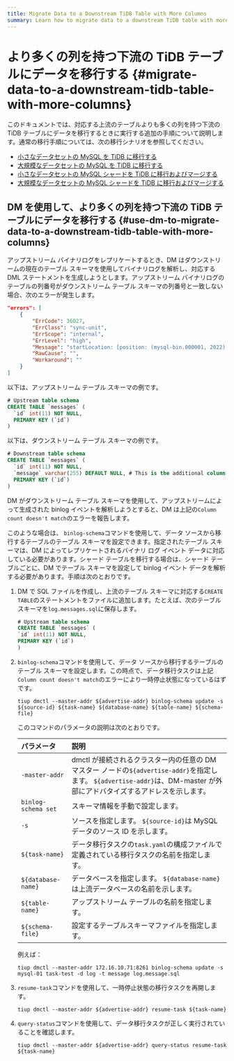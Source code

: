 ```yaml
---
title: Migrate Data to a Downstream TiDB Table with More Columns
summary: Learn how to migrate data to a downstream TiDB table with more columns than the corresponding upstream table.
---
```


# より多くの列を持つ下流の TiDB テーブルにデータを移行する {#migrate-data-to-a-downstream-tidb-table-with-more-columns}

このドキュメントでは、対応する上流のテーブルよりも多くの列を持つ下流の TiDB テーブルにデータを移行するときに実行する追加の手順について説明します。通常の移行手順については、次の移行シナリオを参照してください。

-   [小さなデータセットの MySQL を TiDB に移行する](/migrate-small-mysql-to-tidb.md)
-   [大規模なデータセットの MySQL を TiDB に移行する](/migrate-large-mysql-to-tidb.md)
-   [小さなデータセットの MySQL シャードを TiDB に移行およびマージする](/migrate-small-mysql-shards-to-tidb.md)
-   [大規模なデータセットの MySQL シャードを TiDB に移行およびマージする](/migrate-large-mysql-shards-to-tidb.md)

## DM を使用して、より多くの列を持つ下流の TiDB テーブルにデータを移行する {#use-dm-to-migrate-data-to-a-downstream-tidb-table-with-more-columns}

アップストリーム バイナリログをレプリケートするとき、DM はダウンストリームの現在のテーブル スキーマを使用してバイナリログを解析し、対応する DML ステートメントを生成しようとします。アップストリーム バイナリログのテーブルの列番号がダウンストリーム テーブル スキーマの列番号と一致しない場合、次のエラーが発生します。

```json
"errors": [
    {
        "ErrCode": 36027,
        "ErrClass": "sync-unit",
        "ErrScope": "internal",
        "ErrLevel": "high",
        "Message": "startLocation: [position: (mysql-bin.000001, 2022), gtid-set:09bec856-ba95-11ea-850a-58f2b4af5188:1-9 ], endLocation: [ position: (mysql-bin.000001, 2022), gtid-set: 09bec856-ba95-11ea-850a-58f2b4af5188:1-9]: gen insert sqls failed, schema: log, table: messages: Column count doesn't match value count: 3 (columns) vs 2 (values)",
        "RawCause": "",
        "Workaround": ""
    }
]
```

以下は、アップストリーム テーブル スキーマの例です。

```sql
# Upstream table schema
CREATE TABLE `messages` (
  `id` int(11) NOT NULL,
  PRIMARY KEY (`id`)
)
```

以下は、ダウンストリーム テーブル スキーマの例です。

```sql
# Downstream table schema
CREATE TABLE `messages` (
  `id` int(11) NOT NULL,
  `message` varchar(255) DEFAULT NULL, # This is the additional column that only exists in the downstream table.
  PRIMARY KEY (`id`)
)
```

DM がダウンストリーム テーブル スキーマを使用して、アップストリームによって生成された binlog イベントを解析しようとすると、DM は上記の`Column count doesn't match`のエラーを報告します。

このような場合は、 `binlog-schema`コマンドを使用して、データ ソースから移行するテーブルのテーブル スキーマを設定できます。指定されたテーブル スキーマは、DM によってレプリケートされるバイナリ ログ イベント データに対応している必要があります。シャード テーブルを移行する場合は、シャード テーブルごとに、DM でテーブル スキーマを設定して binlog イベント データを解析する必要があります。手順は次のとおりです。

1.  DM で SQL ファイルを作成し、上流のテーブル スキーマに対応する`CREATE TABLE`のステートメントをファイルに追加します。たとえば、次のテーブル スキーマを`log.messages.sql`に保存します。

    ```sql
    # Upstream table schema
    CREATE TABLE `messages` (
    `id` int(11) NOT NULL,
    PRIMARY KEY (`id`)
    )
    ```

2.  `binlog-schema`コマンドを使用して、データ ソースから移行するテーブルのテーブル スキーマを設定します。この時点で、データ移行タスクは上記`Column count doesn't match`のエラーにより一時停止状態になっているはずです。

    
    ```
    tiup dmctl --master-addr ${advertise-addr} binlog-schema update -s ${source-id} ${task-name} ${database-name} ${table-name} ${schema-file}
    ```

    このコマンドのパラメータの説明は次のとおりです。

    | パラメータ               | 説明                                                                                                                  |
    | :------------------ | :------------------------------------------------------------------------------------------------------------------ |
    | `-master-addr`      | dmctl が接続されるクラスター内の任意の DM マスター ノードの`${advertise-addr}`を指定します。 `${advertise-addr}`は、DM-master が外部にアドバタイズするアドレスを示します。 |
    | `binlog-schema set` | スキーマ情報を手動で設定します。                                                                                                    |
    | `-s`                | ソースを指定します。 `${source-id}`は MySQL データのソース ID を示します。                                                                  |
    | `${task-name}`      | データ移行タスクの`task.yaml`の構成ファイルで定義されている移行タスクの名前を指定します。                                                                  |
    | `${database-name}`  | データベースを指定します。 `${database-name}`は上流データベースの名前を示します。                                                                  |
    | `${table-name}`     | アップストリーム テーブルの名前を指定します。                                                                                             |
    | `${schema-file}`    | 設定するテーブルスキーマファイルを指定します。                                                                                             |

    例えば：

    
    ```
    tiup dmctl --master-addr 172.16.10.71:8261 binlog-schema update -s mysql-01 task-test -d log -t message log.message.sql
    ```

3.  `resume-task`コマンドを使用して、一時停止状態の移行タスクを再開します。

    
    ```
    tiup dmctl --master-addr ${advertise-addr} resume-task ${task-name}
    ```

4.  `query-status`コマンドを使用して、データ移行タスクが正しく実行されていることを確認します。

    
    ```
    tiup dmctl --master-addr ${advertise-addr} query-status resume-task ${task-name}
    ```
